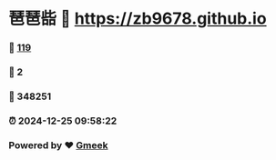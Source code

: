 # 琶琶啙 :link: https://zb9678.github.io 
### :page_facing_up: [119](https://zb9678.github.io/tag.html) 
### :speech_balloon: 2 
### :hibiscus: 348251 
### :alarm_clock: 2024-12-25 09:58:22 
### Powered by :heart: [Gmeek](https://github.com/Meekdai/Gmeek)
